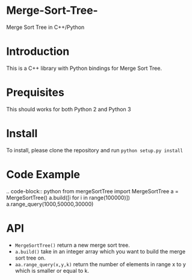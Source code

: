 # Merge-Sort-Tree-
Merge Sort Tree in C++/Python

# Introduction
This is a C++ library with Python bindings for Merge Sort Tree.

# Prequisites
This should works for both Python 2 and Python 3

# Install
To install, please clone the repository and run ``python setup.py install``

# Code Example
.. code-block:: python
	from mergeSortTree import MergeSortTree
	a = MergeSortTree()
	a.build([i for i in range(100000)])
	a.range_query(1000,50000,30000)

# API
* ``MergeSortTree()`` return a new merge sort tree.
* ``a.build()`` take in an integer array which you want to build the merge sort tree on.
* ``aa.range_query(x,y,k)`` return the number of elements in range x to y which is smaller or equal to k.

